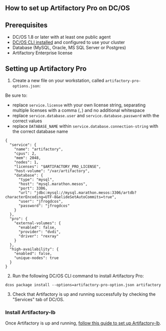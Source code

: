 ## How to set up Artifactory Pro on DC/OS

## Prerequisites

- DC/OS 1.8 or later with at least one public agent
- [DC/OS CLI installed](https://dcos.io/docs/1.8/usage/cli/install/) and configured to use your cluster
- Database (MySQL, Oracle, MS SQL Server or Postgres)
- Artifactory Enterprise license

## Setting up Artifactory Pro

1. Create a new file on your workstation, called `artifactory-pro-options.json`:

Be sure to:

- replace `service.license` with your own license string, separating multiple licenses with a comma (`,`) and no additional whitespace
- replace `service.database.user` and `service.database.password` with the correct values
- replace `DATABASE_NAME` within `service.database.connection-string` with the correct database name

```
{
  "service": {
    "name": "artifactory",
    "cpus": 2,
    "mem": 2048,
    "nodes": 1,
    "licenses": "$ARTIFACTORY_PRO_LICENSE",
    "host-volume": "/var/artifactory",
    "database": {
      "type": "mysql",
      "host": "mysql.marathon.mesos",
      "port": 3306,
      "url": "jdbc:mysql://mysql.marathon.mesos:3306/artdb?characterEncoding=UTF-8&elideSetAutoCommits=true",
      "user": "jfrogdcos",
      "password": "jfrogdcos"
    }
  },
  "pro": {
    "external-volumes": {
      "enabled": false,
      "provider": "dvdi",
      "driver": "rexray"
    }
  },
  "high-availability": {
    "enabled": false,
    "unique-nodes": true
  }
}

```

2. Run the following DC/OS CLI command to install Artifactory Pro:

```
dcos package install --options=artifactory-pro-option.json artifactory
```

3. Check that Artifactory is up and running successfully by checking the "Services" tab of DC/OS.

### Install Artifactory-lb

Once Artifactory is up and running, [follow this guide to set up Artifactory-lb](artifactory-lb.md).